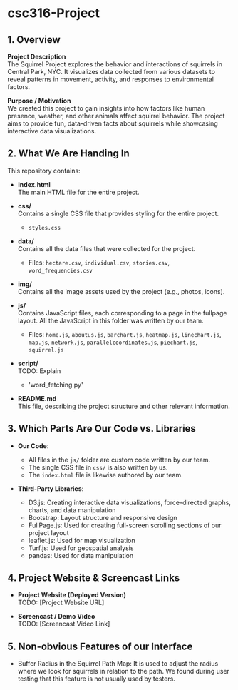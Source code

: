 # csc316-Project

## 1. Overview

**Project Description**  
The Squirrel Project explores the behavior and interactions of squirrels in Central Park, NYC. It visualizes data collected from various datasets to reveal patterns in movement, activity, and responses to environmental factors.

**Purpose / Motivation**  
We created this project to gain insights into how factors like human presence, weather, and other animals affect squirrel behavior. The project aims to provide fun, data-driven facts about squirrels while showcasing interactive data visualizations.

## 2. What We Are Handing In

This repository contains:

- **index.html**  
  The main HTML file for the entire project.

- **css/**  
  Contains a single CSS file that provides styling for the entire project.
    - `styles.css`

- **data/**  
  Contains all the data files that were collected for the project.
    - Files: `hectare.csv`, `individual.csv`, `stories.csv`, `word_frequencies.csv`

- **img/**  
  Contains all the image assets used by the project (e.g., photos, icons).

- **js/**  
  Contains JavaScript files, each corresponding to a page in the fullpage layout. All the JavaScript in this folder was written by our team.
    - Files: `home.js`, `aboutus.js`, `barchart.js`, `heatmap.js`, `linechart.js`, `map.js`, `network.js`, `parallelcoordinates.js`, `piechart.js`, `squirrel.js`

- **script/**  
  TODO: Explain
    - 'word_fetching.py'

- **README.md**  
  This file, describing the project structure and other relevant information.

## 3. Which Parts Are Our Code vs. Libraries

- **Our Code**:
    - All files in the `js/` folder are custom code written by our team.
    - The single CSS file in `css/` is also written by us.
    - The `index.html` file is likewise authored by our team.

- **Third-Party Libraries**:
    - D3.js: Creating interactive data visualizations, force-directed graphs, charts, and data manipulation
    - Bootstrap: Layout structure and responsive design
    - FullPage.js: Used for creating full-screen scrolling sections of our project layout
    - leaflet.js: Used for map visualization
    - Turf.js: Used for geospatial analysis
    - pandas: Used for data manipulation

## 4. Project Website & Screencast Links

- **Project Website (Deployed Version)**  
  TODO: [Project Website URL]

- **Screencast / Demo Video**  
  TODO: [Screencast Video Link]

## 5. Non-obvious Features of our Interface

- Buffer Radius in the Squirrel Path Map: It is used to adjust the radius where we look for squirrels in relation to the path. We found during user testing that this feature is not usually used by testers. 
